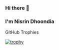 ### Hi there 👋
### I'm Nisrin Dhoondia  


<!--
**mygoal-javadeveloper/mygoal-javadeveloper** is a ✨ _special_ ✨ repository because its `README.md` (this file) appears on your GitHub profile.

Here are some ideas to get you started:

- 🔭 I’m currently working on ...
- 🌱 I’m currently learning ...
- 👯 I’m looking to collaborate on ...
- 🤔 I’m looking for help with ...
- 💬 Ask me about ...
- 📫 How to reach me: ...
- 😄 Pronouns: ...
- ⚡ Fun fact: ...
-->


GitHub Trophies  
<!--
**[![trophy](https://github-profile-trophy.vercel.app/?username=mygoal-javadeveloper&theme=onedark)](https://github.com/mygoal-javadeveloper/github-profile-trophy)**
**[![trophy](https://github-profile-trophy.vercel.app/?username=mygoal-javadeveloper&theme=onedark)](https://github.com/mygoal-javadeveloper)**
[![trophy](https://github-profile-trophy.vercel.app/?username=mygoal-javadeveloper&theme=onedark&no-cache=1)](https://github.com/mygoal-javadeveloper)
-->
[![trophy](https://github-profile-trophy.vercel.app/?username=mygoal-javadeveloper&theme=algolia&no-cache=1)](https://github.com/mygoal-javadeveloper)
